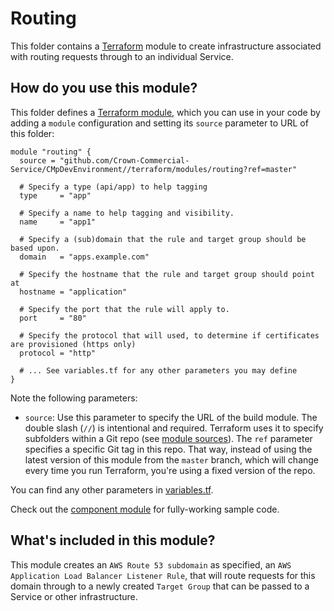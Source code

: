 # Routing

This folder contains a [Terraform](https://www.terraform.io/) module to create infrastructure associated with routing requests through to an individual Service.

## How do you use this module?

This folder defines a [Terraform module](https://www.terraform.io/docs/modules/usage.html), which you can use in your
code by adding a `module` configuration and setting its `source` parameter to URL of this folder:

```hcl
module "routing" {
  source = "github.com/Crown-Commercial-Service/CMpDevEnvironment//terraform/modules/routing?ref=master"

  # Specify a type (api/app) to help tagging 
  type     = "app"

  # Specify a name to help tagging and visibility.
  name     = "app1"

  # Specify a (sub)domain that the rule and target group should be based upon.
  domain   = "apps.example.com"

  # Specify the hostname that the rule and target group should point at
  hostname = "application"

  # Specify the port that the rule will apply to.
  port     = "80"

  # Specify the protocol that will used, to determine if certificates are provisioned (https only) 
  protocol = "http"

  # ... See variables.tf for any other parameters you may define
}
```

Note the following parameters:

* `source`: Use this parameter to specify the URL of the build module. The double slash (`//`) is intentional 
  and required. Terraform uses it to specify subfolders within a Git repo (see [module 
  sources](https://www.terraform.io/docs/modules/sources.html)). The `ref` parameter specifies a specific Git tag in 
  this repo. That way, instead of using the latest version of this module from the `master` branch, which 
  will change every time you run Terraform, you're using a fixed version of the repo.

You can find any other parameters in [variables.tf](variables.tf).

Check out the [component module](https://github.com/Crown-Commercial-Service/CMpDevEnvironment/blob/develop/terraform/modules/component/main.tf) for fully-working sample code. 

## What's included in this module?

This module creates an `AWS Route 53 subdomain` as specified, an `AWS Application Load Balancer Listener Rule`, that will route requests for this domain through to a newly created `Target Group` that can be passed to a Service or other infrastructure.
